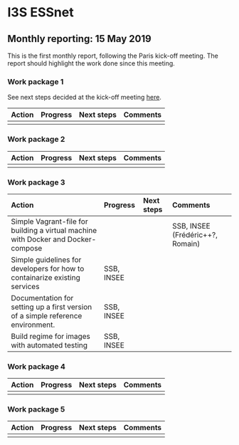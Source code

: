 # I3S ESSnet

## Monthly reporting: 15 May 2019

This is the first monthly report, following the Paris kick-off meeting. The report should highlight the work done since this meeting.


### Work package 1

See next steps decided at the kick-off meeting [here](https://i3s-essnet.github.io/Documents/ko-meeting/next-steps-wp1.html).

| Action  | Progress | Next steps | Comments |
|:--|:--|:--|:--|
|  |  |  |  |  |


### Work package 2

| Action  | Progress | Next steps | Comments |
|:--|:--|:--|:--|
|  |  |  |  |  |


### Work package 3

| Action  | Progress | Next steps | Comments |
|:--|:--|:--|:--|
|Simple Vagrant-file for building a virtual machine with Docker and Docker-compose|||SSB, INSEE (Frédéric++?, Romain)|
|Simple guidelines for developers for how to containarize existing services|SSB, INSEE|||
|Documentation for setting up a first version of a simple reference environment. |SSB, INSEE|||
|Build regime for images with automated testing|SSB, INSEE|||


### Work package 4

| Action  | Progress | Next steps | Comments |
|:--|:--|:--|:--|
|  |  |  |  |  |


### Work package 5

| Action  | Progress | Next steps | Comments |
|:--|:--|:--|:--|
|  |  |  |  |  |
